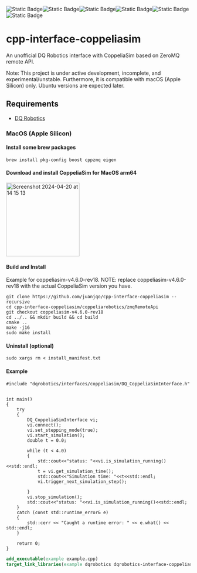 ![Static Badge](https://img.shields.io/badge/status-experimental-critical)![Static Badge](https://img.shields.io/badge/Platform-Apple_silicon-magenta)![Static Badge](https://img.shields.io/badge/Tested-Apple)![Static Badge](https://img.shields.io/badge/Platform-Ubuntu_x64-orange)![Static Badge](https://img.shields.io/badge/Untested-red)![Static Badge](https://img.shields.io/badge/CoppeliaSim-4.6.0--rev18-orange)

# cpp-interface-coppeliasim 

An unofficial DQ Robotics interface with CoppeliaSim based on ZeroMQ remote API.

Note: This project is under active development, incomplete, and experimental/unstable. Furthermore, it is compatible with macOS (Apple Silicon) only. Ubuntu versions are expected later.

## Requirements

- [DQ Robotics](https://github.com/dqrobotics/cpp)


### MacOS (Apple Silicon)

#### Install some brew packages

```shell
brew install pkg-config boost cppzmq eigen
```

#### Download and install CoppeliaSim for MacOS arm64

<img width="200" alt="Screenshot 2024-04-20 at 14 15 13" src="https://github.com/juanjqo/cpp-interface-coppelia/assets/23158313/24ffcd38-d24e-447c-a7d3-aaaadf8f85a1">



#### Build and Install 

Example for coppeliasim-v4.6.0-rev18. NOTE: replace coppeliasim-v4.6.0-rev18 with the actual CoppeliaSim version you have.

```shell
git clone https://github.com/juanjqo/cpp-interface-coppeliasim --recursive
cd cpp-interface-coppeliasim/coppeliarobotics/zmqRemoteApi
git checkout coppeliasim-v4.6.0-rev18
cd ../.. && mkdir build && cd build
cmake ..
make -j16
sudo make install
```

#### Uninstall (optional)

```shell
sudo xargs rm < install_manifest.txt
```


#### Example

```shell
#include "dqrobotics/interfaces/coppeliasim/DQ_CoppeliaSimInterface.h"


int main()
{
    try
    {
        DQ_CoppeliaSimInterface vi;
        vi.connect();
        vi.set_stepping_mode(true);
        vi.start_simulation();
        double t = 0.0;

        while (t < 4.0)
        {
            std::cout<<"status: "<<vi.is_simulation_running()<<std::endl;
            t = vi.get_simulation_time();
            std::cout<<"Simulation time: "<<t<<std::endl;
            vi.trigger_next_simulation_step();

        }
        vi.stop_simulation();
        std::cout<<"status: "<<vi.is_simulation_running()<<std::endl;
    }
    catch (const std::runtime_error& e)
    {
        std::cerr << "Caught a runtime error: " << e.what() << std::endl;
    }

    return 0;
}
```


```cmake
add_executable(example example.cpp)
target_link_libraries(example dqrobotics dqrobotics-interface-coppeliasim)
```




